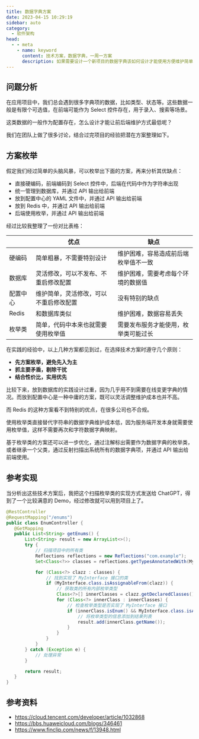 ```yaml
---
title: 数据字典方案
date: 2023-04-15 10:29:19
sidebar: auto
category: 
  - 软件架构
head:
  - - meta
    - name: keyword
      content: 技术方案，数据字典，一周一方案
      description: 如果需要设计一个新项目的数据字典该如何设计才能使用方便维护简单？
---
```


## 问题分析

在应用项目中，我们总会遇到很多字典项的数据，比如类型、状态等。这些数据一般是有限个可选值，在前端可能作为 Select 控件存在，用于录入、搜索等场景。

这类数据的一般作为配置存在，怎么设计才能让前后端维护方式最低呢？

我们在团队上做了很多讨论，结合过完项目的经验把潜在方案整理如下。

## 方案枚举

假定我们经过简单的头脑风暴，可以枚举出下面的方案，再来分析其优缺点：

- 直接硬编码，前端编码到 Select 控件中，后端在代码中作为字符串出现
- 统一管理到数据库，并通过 API 输出给前端
- 放到配置中心的 YAML 文件中，并通过 API 输出给前端
- 放到 Redis 中，并通过 API 输出给前端
- 后端使用枚举，并通过 API 输出给前端

经过比较我整理了一份对比表格：

|          | 优点                                   | 缺点                                 |
| -------- | -------------------------------------- | ------------------------------------ |
| 硬编码   | 简单粗暴，不需要特别设计               | 维护困难，容易造成前后端枚举值不一致 |
| 数据库   | 灵活修改，可以不发布、不重启修改配置   | 维护困难，需要考虑每个环境的数据值   |
| 配置中心 | 维护简单，灵活修改，可以不重启修改配置 | 没有特别的缺点                       |
| Redis    | 和数据库类似                           | 维护困难，数据容易丢失               |
| 枚举类   | 简单，代码中本来也就需要使用枚举值     | 需要发布服务才能使用，枚举类可能过长 |


在实践的经验中，以上几种方案都见到过，在选择技术方案时遵守几个原则：

- **先方案枚举，避免先入为主**
- **抓主要矛盾，剔除干扰**
- **结合性价比，实用优先**

比较下来，放到数据库的实践设计过重，因为几乎用不到需要在线变更字典的情况。而放到配置中心是一种中庸的方案，既可以灵活调整维护成本也并不高。

而 Redis 的这种方案看不到特别的优点，在很多公司也不合规。

使用枚举类直接替代字符串的数据字典维护成本低，因为服务端开发本身就需要使用枚举值，这样不需要再次和字符数据字典映射。

基于枚举类的方案还可以进一步优化，通过注解标出需要作为数据字典的枚举类，或者继承一个父类，通过反射扫描出系统所有的数据字典项，并通过 API 输出给前端使用。

## 参考实现

当分析出这些技术方案后，我把这个扫描枚举类的实现方式发送给 ChatGPT，得到了一个比较满意的 Demo，经过修改就可以用到项目上了。

 ```java
@RestController
@RequestMapping("/enums")
public class EnumController {
    @GetMapping
    public List<String> getEnums() {
        List<String> result = new ArrayList<>();
        try {
            // 扫描项目中的所有类
            Reflections reflections = new Reflections("com.example");
            Set<Class<?>> classes = reflections.getTypesAnnotatedWith(MyAnnotation.class);

            for (Class<?> clazz : classes) {
                // 找到实现了 MyInterface 接口的类
                if (MyInterface.class.isAssignableFrom(clazz)) {
                    // 获取类的所有内部枚举类型
                    Class<?>[] innerClasses = clazz.getDeclaredClasses();
                    for (Class<?> innerClass : innerClasses) {
                        // 检查枚举类型是否实现了 MyInterface 接口
                        if (innerClass.isEnum() && MyInterface.class.isAssignableFrom(innerClass)) {
                            // 将枚举类型的信息添加到结果列表
                            result.add(innerClass.getName());
                        }
                    }
                }
            }
        } catch (Exception e) {
            // 处理异常
        }

        return result;
    }
}
```

## 参考资料

- https://cloud.tencent.com/developer/article/1032868
- https://bbs.huaweicloud.com/blogs/346461
- https://www.finclip.com/news/f/13948.html

